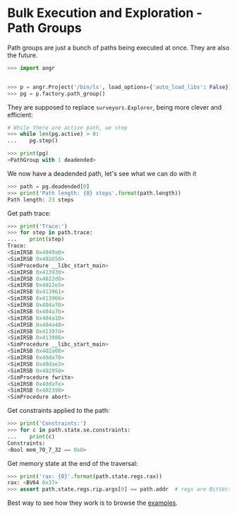 Bulk Execution and Exploration - Path Groups
============================================

Path groups are just a bunch of paths being executed at once. They are also the future.

```python
>>> import angr


>>> p = angr.Project('/bin/ls', load_options={'auto_load_libs': False})
>>> pg = p.factory.path_group()
```

They are supposed to replace `surveyors.Explorer`, being more clever and efficient:

```python
# While there are active path, we step
>>> while len(pg.active) > 0:
...    pg.step()

>>> print(pg)
<PathGroup with 1 deadended>
```

We now have a deadended path, let's see what we can do with it
```python
>>> path = pg.deadended[0]
>>> print('Path length: {0} steps'.format(path.length))
Path length: 23 steps
```

Get path trace:
```python
>>> print('Trace:')
>>> for step in path.trace:
...    print(step)
Trace:
<SimIRSB 0x4049a0>
<SimIRSB 0x402650>
<SimProcedure __libc_start_main>
<SimIRSB 0x413930>
<SimIRSB 0x4022d0>
<SimIRSB 0x4022e5>
<SimIRSB 0x413961>
<SimIRSB 0x413966>
<SimIRSB 0x404a70>
<SimIRSB 0x404a7b>
<SimIRSB 0x404a10>
<SimIRSB 0x404a48>
<SimIRSB 0x41397d>
<SimIRSB 0x413986>
<SimProcedure __libc_start_main>
<SimIRSB 0x402a00>
<SimIRSB 0x40da70>
<SimIRSB 0x40dae3>
<SimIRSB 0x402950>
<SimProcedure fwrite>
<SimIRSB 0x40dafe>
<SimIRSB 0x402390>
<SimProcedure abort>
```

Get constraints applied to the path:
```python
>>> print('Constraints:')
>>> for c in path.state.se.constraints:
...    print(c)
Constraints:
<Bool mem_70_7_32 == 0x0>
```

Get memory state at the end of the traversal:
```python
>>> print('rax: {0}'.format(path.state.regs.rax))
rax: <BV64 0x37>
>>> assert path.state.regs.rip.args[0] == path.addr  # regs are BitVectors
```

Best way to see how they work is to browse the [examples](./examples.md).

